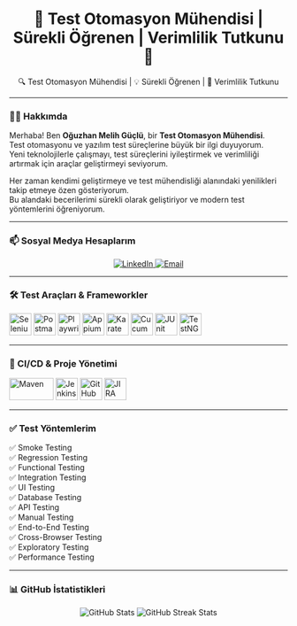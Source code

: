 <h1 align="center">🚀 Test Otomasyon Mühendisi | Sürekli Öğrenen | Verimlilik Tutkunu 🚀</h1>
<p align="center">
🔍 Test Otomasyon Mühendisi | 💡 Sürekli Öğrenen | 🚀 Verimlilik Tutkunu
</p>

---

### 🙋‍♂️ Hakkımda

Merhaba! Ben **Oğuzhan Melih Güçlü**, bir **Test Otomasyon Mühendisi**.  
Test otomasyonu ve yazılım test süreçlerine büyük bir ilgi duyuyorum.  
Yeni teknolojilerle çalışmayı, test süreçlerini iyileştirmek ve verimliliği artırmak için araçlar geliştirmeyi seviyorum.  

Her zaman kendimi geliştirmeye ve test mühendisliği alanındaki yenilikleri takip etmeye özen gösteriyorum.  
Bu alandaki becerilerimi sürekli olarak geliştiriyor ve modern test yöntemlerini öğreniyorum.  

---

### 📫 Sosyal Medya Hesaplarım

<p align="center">
  <a href="https://www.linkedin.com/in/oguzhanmelihguclu" target="_blank">
    <img src="https://img.shields.io/badge/LinkedIn-blue?logo=linkedin&style=for-the-badge" alt="LinkedIn">
  </a>
  <a href="mailto:oguzhanmguclu@gmail.com" target="_blank">
    <img src="https://img.shields.io/badge/Email-D14836?style=for-the-badge&logo=gmail&logoColor=white" alt="Email">
  </a>
</p>

---

### 🛠️ Test Araçları & Frameworkler

<p align="left">
  <a href="https://www.selenium.dev/" target="_blank"><img src="https://cdn.jsdelivr.net/gh/devicons/devicon/icons/selenium/selenium-original.svg" width="40" height="40" alt="Selenium" /></a>
  <a href="https://www.postman.com/" target="_blank"><img src="https://www.vectorlogo.zone/logos/getpostman/getpostman-icon.svg" width="40" height="40" alt="Postman" /></a>
  <a href="https://playwright.dev/" target="_blank"><img src="https://playwright.dev/img/playwright-logo.svg" width="40" height="40" alt="Playwright" /></a>
  <a href="https://appium.io/" target="_blank"><img src="https://www.vectorlogo.zone/logos/appiumio/appiumio-icon.svg" width="40" height="40" alt="Appium" /></a>
  <a href="https://karatelabs.io/" target="_blank"><img src="https://avatars.githubusercontent.com/u/30353541?s=200&v=4" width="40" height="40" alt="Karate Framework" /></a>
  <a href="https://cucumber.io/" target="_blank"><img src="https://www.vectorlogo.zone/logos/cucumberio/cucumberio-icon.svg" width="40" height="40" alt="Cucumber" /></a>
  <a href="https://junit.org/junit5/" target="_blank"><img src="https://junit.org/junit5/assets/img/junit5-logo.png" width="40" height="40" alt="JUnit" /></a>
  <a href="https://testng.org/" target="_blank"><img src="https://avatars.githubusercontent.com/u/35881959?s=200&v=4" width="40" height="40" alt="TestNG" /></a>
</p>

---

### 🔧 CI/CD & Proje Yönetimi

<p align="left">
  <a href="https://maven.apache.org/" target="_blank"><img src="https://upload.wikimedia.org/wikipedia/commons/5/52/Apache_Maven_logo.svg" width="80" height="40" alt="Maven" /></a>
  <a href="https://www.jenkins.io/" target="_blank"><img src="https://www.vectorlogo.zone/logos/jenkins/jenkins-icon.svg" width="40" height="40" alt="Jenkins" /></a>
  <a href="https://git-scm.com/" target="_blank"><img src="https://cdn.jsdelivr.net/gh/devicons/devicon/icons/git/git-original.svg" width="40" height="40" alt="GitHub" /></a>
  <a href="https://www.atlassian.com/software/jira" target="_blank"><img src="https://cdn.worldvectorlogo.com/logos/jira-1.svg" width="40" height="40" alt="JIRA" /></a>
</p>

---

### ✅ Test Yöntemlerim
✅ Smoke Testing  
✅ Regression Testing  
✅ Functional Testing  
✅ Integration Testing  
✅ UI Testing  
✅ Database Testing  
✅ API Testing  
✅ Manual Testing  
✅ End-to-End Testing  
✅ Cross-Browser Testing  
✅ Exploratory Testing  
✅ Performance Testing  

---

### 📊 GitHub İstatistikleri
<p align="center">
  <img src="https://github-readme-stats.vercel.app/api?username=oguzhanmelihguclu&show_icons=true&theme=radical" alt="GitHub Stats" />
  <img src="https://github-readme-streak-stats.herokuapp.com/?user=oguzhanmelihguclu&theme=radical" alt="GitHub Streak Stats" />
</p>
